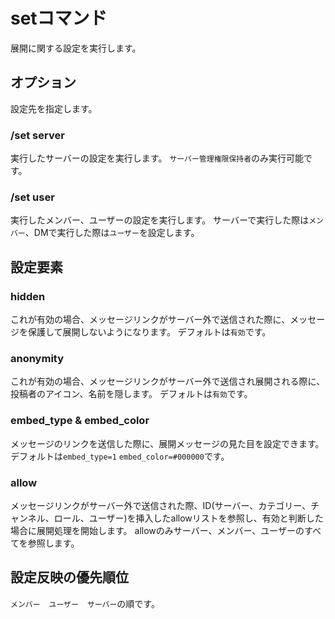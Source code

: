 # setコマンド
展開に関する設定を実行します。

## オプション
設定先を指定します。

### /set server
実行したサーバーの設定を実行します。
`サーバー管理権限保持者`のみ実行可能です。

### /set user
実行したメンバー、ユーザーの設定を実行します。
サーバーで実行した際は`メンバー`、DMで実行した際は`ユーザー`を設定します。

## 設定要素
### hidden
これが有効の場合、メッセージリンクがサーバー外で送信された際に、メッセージを保護して展開しないようになります。
デフォルトは`有効`です。
### anonymity
これが有効の場合、メッセージリンクがサーバー外で送信され展開される際に、投稿者のアイコン、名前を隠します。
デフォルトは`有効`です。
### embed_type & embed_color
メッセージのリンクを送信した際に、展開メッセージの見た目を設定できます。
デフォルトは`embed_type=1` `embed_color=#000000`です。
### allow
メッセージリンクがサーバー外で送信された際、ID(サーバー、カテゴリー、チャンネル、ロール、ユーザー)を挿入したallowリストを参照し、有効と判断した場合に展開処理を開始します。
allowのみサーバー、メンバー、ユーザーのすべてを参照します。

## 設定反映の優先順位
`メンバー`　`ユーザー`　`サーバー`の順です。
